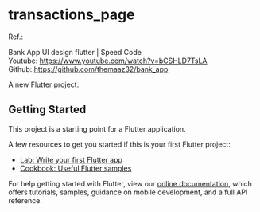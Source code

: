 # transactions_page

Ref.:  

Bank App UI design flutter | Speed Code  
Youtube: <https://www.youtube.com/watch?v=bCSHLD7TsLA>  
Github: <https://github.com/themaaz32/bank_app>  

A new Flutter project.

## Getting Started

This project is a starting point for a Flutter application.

A few resources to get you started if this is your first Flutter project:

- [Lab: Write your first Flutter app](https://flutter.dev/docs/get-started/codelab)
- [Cookbook: Useful Flutter samples](https://flutter.dev/docs/cookbook)

For help getting started with Flutter, view our
[online documentation](https://flutter.dev/docs), which offers tutorials,
samples, guidance on mobile development, and a full API reference.
